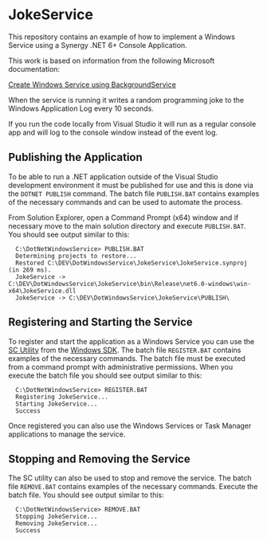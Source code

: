 
# JokeService

This repository contains an example of how to implement a Windows Service using a Synergy .NET 6+ Console Application.

This work is based on information from the following Microsoft documentation:

[Create Windows Service using BackgroundService](https://learn.microsoft.com/en-us/dotnet/core/extensions/windows-service?pivots=dotnet-6-0)

When the service is running it writes a random programming joke to the Windows Application Log every 10 seconds.

If you run the code locally from Visual Studio it will run as a regular console app and
will log to the console window instead of the event log.

## Publishing the Application

To be able to run a .NET application outside of the Visual Studio development environment it must
be published for use and this is done via the `DOTNET PUBLISH` command. The batch file
`PUBLISH.BAT` contains examples of the necessary commands and can be used to automate the process.

From Solution Explorer, open a Command Prompt (x64) window and if necessary move to the main
solution directory and execute `PUBLISH.BAT`. You should see output similar to this:
```
  C:\DotNetWindowsService> PUBLISH.BAT
  Determining projects to restore...
  Restored C:\DEV\DotWindowsService\JokeService\JokeService.synproj (in 269 ms).
  JokeService -> C:\DEV\DotWindowsService\JokeService\bin\Release\net6.0-windows\win-x64\JokeService.dll
  JokeService -> C:\DEV\DotWindowsService\JokeService\PUBLISH\
```

## Registering and Starting the Service

To register and start the application as a Windows Service you can use the 
[SC Utility](https://learn.microsoft.com/en-us/windows/win32/services/configuring-a-service-using-sc) 
from the [Windows SDK](https://developer.microsoft.com/en-us/windows/downloads/windows-sdk).
The batch file `REGISTER.BAT` contains examples of the necessary commands. The batch file must be
executed from a command prompt with administrative permissions. When you execute the batch
file you should see output similar to this:

```
  C:\DotNetWindowsService> REGISTER.BAT
  Registering JokeService...
  Starting JokeService...
  Success
```
Once registered you can also use the Windows Services or Task Manager applications to
manage the service.

## Stopping and Removing the Service

The SC utility can also be used to stop and remove the service. The batch file
`REMOVE.BAT` contains examples of the necessary commands. Execute the batch file.
You should see output similar to this:

```
  C:\DotNetWindowsService> REMOVE.BAT
  Stopping JokeService...
  Removing JokeService...
  Success
```
